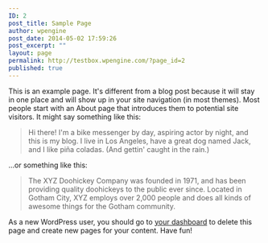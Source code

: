```yaml
---
ID: 2
post_title: Sample Page
author: wpengine
post_date: 2014-05-02 17:59:26
post_excerpt: ""
layout: page
permalink: http://testbox.wpengine.com/?page_id=2
published: true
---
```

This is an example page. It's different from a blog post because it will stay in one place and will show up in your site navigation (in most themes). Most people start with an About page that introduces them to potential site visitors. It might say something like this:

<blockquote>Hi there! I'm a bike messenger by day, aspiring actor by night, and this is my blog. I live in Los Angeles, have a great dog named Jack, and I like pi&#241;a coladas. (And gettin' caught in the rain.)</blockquote>

...or something like this:

<blockquote>The XYZ Doohickey Company was founded in 1971, and has been providing quality doohickeys to the public ever since. Located in Gotham City, XYZ employs over 2,000 people and does all kinds of awesome things for the Gotham community.</blockquote>

As a new WordPress user, you should go to <a href="http://testbox.wpengine.com/wp-admin/">your dashboard</a> to delete this page and create new pages for your content. Have fun!